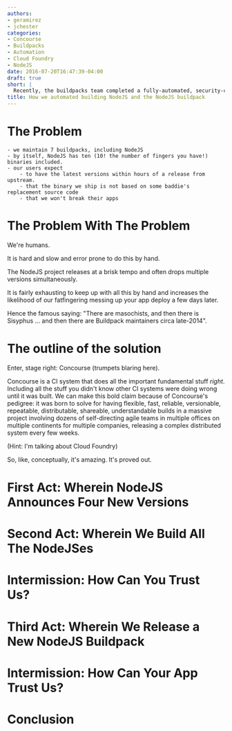 ```yaml
---
authors:
- geramirez
- jchester
categories:
- Concourse
- Buildpacks
- Automation
- Cloud Foundry
- NodeJS
date: 2016-07-20T16:47:39-04:00
draft: true
short: |
  Recently, the buildpacks team completed a fully-automated, security-checking, end-to-end pipeline for turning NodeJS release announcements into new NodeJS buildpacks. Here's how we did it.
title: How we automated building NodeJS and the NodeJS buildpack
---
```


# The Problem
	- we maintain 7 buildpacks, including NodeJS
	- by itself, NodeJS has ten (10! the number of fingers you have!) binaries included.
	- our users expect 
		- to have the latest versions within hours of a release from upstream.
		- that the binary we ship is not based on some baddie's replacement source code
		- that we won't break their apps

# The Problem With The Problem

We're humans.

It is hard and slow and error prone to do this by hand. 

The NodeJS project releases at a brisk tempo and often drops multiple versions simultaneously. 

It is fairly exhausting to keep up with all this by hand and increases the likelihood of our fatfingering messing up your app deploy a few days later.

Hence the famous saying: "There are masochists, and then there is Sisyphus ... and then there are Buildpack maintainers circa late-2014".

# The outline of the solution

Enter, stage right: Concourse (trumpets blaring here).

Concourse is a CI system that does all the important fundamental stuff *right*. Including all the stuff you didn't know other CI systems were doing wrong until it was built. We can make this bold claim because of Concourse's pedigree: it was born to solve for having flexible, fast, reliable, versionable, repeatable, distributable, shareable, understandable builds in a massive project involving dozens of self-directing agile teams in multiple offices on multiple continents for multiple companies, releasing a complex distributed system every few weeks.

(Hint: I'm talking about Cloud Foundry)

So, like, conceptually, it's amazing. It's proved out. 

# First Act: Wherein NodeJS Announces Four New Versions

# Second Act: Wherein We Build All The NodeJSes

# Intermission: How Can You Trust Us?

# Third Act: Wherein We Release a New NodeJS Buildpack

# Intermission: How Can Your App Trust Us?

# Conclusion